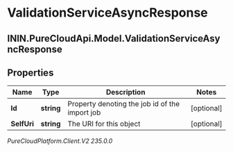 # ValidationServiceAsyncResponse

## ININ.PureCloudApi.Model.ValidationServiceAsyncResponse

## Properties

|Name | Type | Description | Notes|
|------------ | ------------- | ------------- | -------------|
| **Id** | **string** | Property denoting the job id of the import job | [optional] |
| **SelfUri** | **string** | The URI for this object | [optional] |



_PureCloudPlatform.Client.V2 235.0.0_
